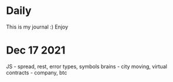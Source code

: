 # Daily
This is my journal :) Enjoy


# Dec 17 2021
JS - spread, rest, error types, symbols 
brains - city moving, virtual contracts - company, btc 

